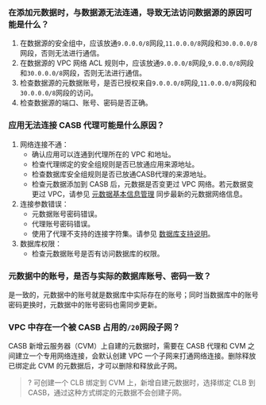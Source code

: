 ### 在添加元数据时，与数据源无法连通，导致无法访问数据源的原因可能是什么？
1. 在数据源的安全组中，应该放通`9.0.0.0/8`网段,`11.0.0.0/8`网段和`30.0.0.0/8`网段，否则无法进行通信。
2. 在数据源的 VPC 网络 ACL 规则中，应该放通`9.0.0.0/8`网段,`9.0.0.0/8`网段和`30.0.0.0/8`网段，否则无法进行通信。
4. 检查数据源的元数据账号，是否已授权来自`9.0.0.0/8`网段,`11.0.0.0/8`网段和`30.0.0.0/8`网段的访问。
3. 检查数据源的端口、账号、密码是否正确。

### 应用无法连接 CASB 代理可能是什么原因？
1. 网络连接不通：
    - 确认应用可以连通到代理所在的 VPC 和地址。
    - 检查代理绑定的安全组规则是否已放通应用来源地址。
    - 检查数据库安全组规则是否已放通CASB代理的来源地址。
    - 检查元数据添加到 CASB 后，元数据是否变更过 VPC 网络。若元数据变更过 VPC，请参见 [元数据基本信息管理](https://cloud.tencent.com/document/product/1303/55927) 同步最新的元数据网络信息。
2. 连接参数错误：
    * 元数据账号密码错误。
    * 代理账号密码错误。
    * 使用了代理不支持的连接字符集。请参见 [数据库支持说明](https://cloud.tencent.com/document/product/1303/48144)。
3. 数据库权限：
    * 检查元数据账号是否有访问数据库的权限。
 
### 元数据中的账号，是否与实际的数据库账号、密码一致？
是一致的，元数据中的账号就是数据库中实际存在的账号；同时当数据库中的账号密码更换时，元数据中的账号密码也需同步更新。

### VPC 中存在一个被 CASB 占用的`/20`网段子网？
CASB 新增云服务器（CVM）上自建的元数据时，需要在 CASB 代理和 CVM 之间建立一个专用网络连接，会默认创建 VPC 一个子网来打通网络连接。删除释放已绑定此 CVM 的元数据后，才可以删除和释放此子网。
>? 可创建一个 CLB 绑定到 CVM 上，新增自建元数据时，选择绑定 CLB 到 CASB，通过这种方式绑定的元数据不会创建子网。
